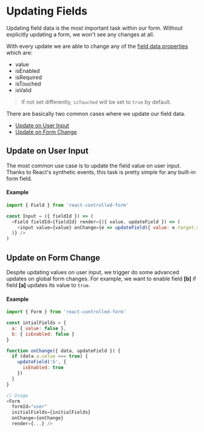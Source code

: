 # Updating Fields

Updating field data is the most important task within our form. Without explicitly updating a form, we won't see any changes at all.

With every update we are able to change any of the [field data properties](../basics/Fields.md#field-data) which are:

* value
* isEnabled
* isRequired
* isTouched
* isValid

> If not set differently, `isTouched` will be set to `true` by default.

There are basically two common cases where we update our field data.
* [Update on User Input](#update-on-user-input)
* [Update on Form Change](#update-on-form-change)

## Update on User Input
The most common use case is to update the field value on user input. Thanks to React's synthetic events, this task is pretty simple for any built-in form field.

#### Example
```javascript
import { Field } from 'react-controlled-form'

const Input = ({ fieldId }) => (
  <Field fieldId={fieldId} render={({ value, updateField }) => (
    <input value={value} onChange={e => updateField({ value: e.target.value })} />
  )} />
)
```

## Update on Form Change
Despite updating values on user input, we trigger do some advanced updates on global form changes. For example, we want to enable field **[b]** if field **[a]** updates its value to `true`.

#### Example
```javascript
import { Form } from 'react-controlled-form'

const intialFields = {
  a: { value: false },
  b: { isEnabled: false }
}

function onChange({ data, updateField }) {
  if (data.a.value === true) {
    updateField('b', {
      isEnabled: true
    })
  }
}

// Usage
<Form
  formId="user"
  initialFields={initialFields}
  onChange={onChange}
  render={...} />
```
